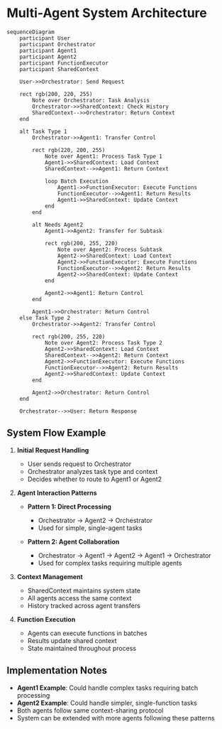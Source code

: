 # Multi-Agent System Architecture

```mermaid
sequenceDiagram
    participant User
    participant Orchestrator
    participant Agent1
    participant Agent2
    participant FunctionExecutor
    participant SharedContext

    User->>Orchestrator: Send Request
    
    rect rgb(200, 220, 255)
        Note over Orchestrator: Task Analysis
        Orchestrator->>SharedContext: Check History
        SharedContext-->>Orchestrator: Return Context
    end

    alt Task Type 1
        Orchestrator->>Agent1: Transfer Control
        
        rect rgb(220, 200, 255)
            Note over Agent1: Process Task Type 1
            Agent1->>SharedContext: Load Context
            SharedContext-->>Agent1: Return Context
            
            loop Batch Execution
                Agent1->>FunctionExecutor: Execute Functions
                FunctionExecutor-->>Agent1: Return Results
                Agent1->>SharedContext: Update Context
            end
        end
        
        alt Needs Agent2
            Agent1->>Agent2: Transfer for Subtask
            
            rect rgb(200, 255, 220)
                Note over Agent2: Process Subtask
                Agent2->>SharedContext: Load Context
                Agent2->>FunctionExecutor: Execute Functions
                FunctionExecutor-->>Agent2: Return Results
                Agent2->>SharedContext: Update Context
            end
            
            Agent2->>Agent1: Return Control
        end
        
        Agent1->>Orchestrator: Return Control
    else Task Type 2
        Orchestrator->>Agent2: Transfer Control
        
        rect rgb(200, 255, 220)
            Note over Agent2: Process Task Type 2
            Agent2->>SharedContext: Load Context
            SharedContext-->>Agent2: Return Context
            Agent2->>FunctionExecutor: Execute Functions
            FunctionExecutor-->>Agent2: Return Results
            Agent2->>SharedContext: Update Context
        end
        
        Agent2->>Orchestrator: Return Control
    end

    Orchestrator-->>User: Return Response
```

## System Flow Example

1. **Initial Request Handling**
   - User sends request to Orchestrator
   - Orchestrator analyzes task type and context
   - Decides whether to route to Agent1 or Agent2

2. **Agent Interaction Patterns**
   - **Pattern 1: Direct Processing**
     * Orchestrator → Agent2 → Orchestrator
     * Used for simple, single-agent tasks
   
   - **Pattern 2: Agent Collaboration**
     * Orchestrator → Agent1 → Agent2 → Agent1 → Orchestrator
     * Used for complex tasks requiring multiple agents

3. **Context Management**
   - SharedContext maintains system state
   - All agents access the same context
   - History tracked across agent transfers

4. **Function Execution**
   - Agents can execute functions in batches
   - Results update shared context
   - State maintained throughout process

## Implementation Notes

- **Agent1 Example**: Could handle complex tasks requiring batch processing
- **Agent2 Example**: Could handle simpler, single-function tasks
- Both agents follow same context-sharing protocol
- System can be extended with more agents following these patterns
